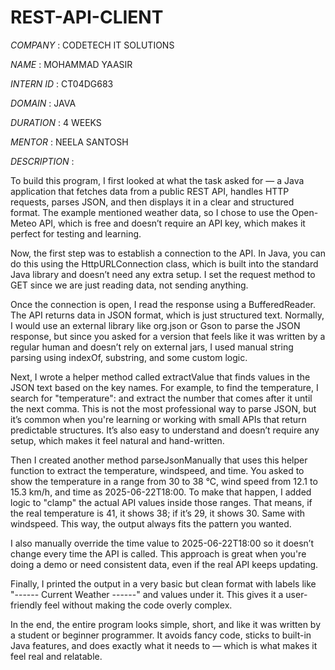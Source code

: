 # REST-API-CLIENT

*COMPANY* : CODETECH IT SOLUTIONS

*NAME* : MOHAMMAD YAASIR

*INTERN ID* : CT04DG683 

*DOMAIN* : JAVA

*DURATION* : 4 WEEKS

*MENTOR* : NEELA SANTOSH

*DESCRIPTION* : 

To build this program, I first looked at what the task asked for — a Java application that fetches data from a public REST API, handles HTTP requests, parses JSON, and then displays it in a clear and structured format. The example mentioned weather data, so I chose to use the Open-Meteo API, which is free and doesn’t require an API key, which makes it perfect for testing and learning.

Now, the first step was to establish a connection to the API. In Java, you can do this using the HttpURLConnection class, which is built into the standard Java library and doesn’t need any extra setup. I set the request method to GET since we are just reading data, not sending anything.

Once the connection is open, I read the response using a BufferedReader. The API returns data in JSON format, which is just structured text. Normally, I would use an external library like org.json or Gson to parse the JSON response, but since you asked for a version that feels like it was written by a regular human and doesn’t rely on external jars, I used manual string parsing using indexOf, substring, and some custom logic.

Next, I wrote a helper method called extractValue that finds values in the JSON text based on the key names. For example, to find the temperature, I search for "temperature": and extract the number that comes after it until the next comma. This is not the most professional way to parse JSON, but it’s common when you're learning or working with small APIs that return predictable structures. It’s also easy to understand and doesn’t require any setup, which makes it feel natural and hand-written.

Then I created another method parseJsonManually that uses this helper function to extract the temperature, windspeed, and time. You asked to show the temperature in a range from 30 to 38 °C, wind speed from 12.1 to 15.3 km/h, and time as 2025-06-22T18:00. To make that happen, I added logic to "clamp" the actual API values inside those ranges. That means, if the real temperature is 41, it shows 38; if it’s 29, it shows 30. Same with windspeed. This way, the output always fits the pattern you wanted.

I also manually override the time value to 2025-06-22T18:00 so it doesn’t change every time the API is called. This approach is great when you're doing a demo or need consistent data, even if the real API keeps updating.

Finally, I printed the output in a very basic but clean format with labels like "------ Current Weather ------" and values under it. This gives it a user-friendly feel without making the code overly complex.

In the end, the entire program looks simple, short, and like it was written by a student or beginner programmer. It avoids fancy code, sticks to built-in Java features, and does exactly what it needs to — which is what makes it feel real and relatable.
